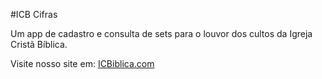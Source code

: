 #ICB Cifras

Um app de cadastro e consulta de sets para o louvor dos cultos da Igreja Cristã Bíblica.

Visite nosso site em: <a href="http://www.icbiblica.com" target="_blank">ICBiblica.com</a>
